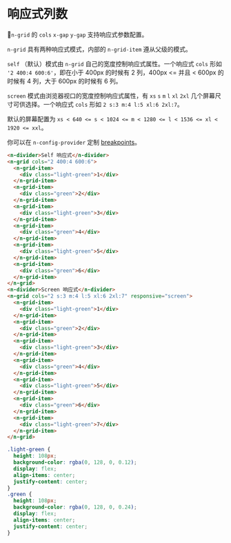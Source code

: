 # 响应式列数

`n-grid` 的 `cols` `x-gap` `y-gap` 支持响应式参数配置。

`n-grid` 具有两种响应式模式，内部的 `n-grid-item` 遵从父级的模式。

`self` （默认）模式由 `n-grid` 自己的宽度控制响应式属性。一个响应式 `cols` 形如 `'2 400:4 600:6'`，即在小于 400px 的时候有 2 列，400px <= 并且 < 600px 的时候有 4 列，大于 600px 的时候有 6 列。

`screen` 模式由浏览器视口的宽度控制响应式属性，有 `xs` `s` `m` `l` `xl` `2xl` 几个屏幕尺寸可供选择。一个响应式 `cols` 形如 `2 s:3 m:4 l:5 xl:6 2xl:7`。

默认的屏幕配置为 `xs < 640 <= s < 1024 <= m < 1280 <= l < 1536 <= xl < 1920 <= xxl`。

你可以在 `n-config-provider` 定制 [breakpoints](config-provider#API)。

```html
<n-divider>Self 响应式</n-divider>
<n-grid cols="2 400:4 600:6">
  <n-grid-item>
    <div class="light-green">1</div>
  </n-grid-item>
  <n-grid-item>
    <div class="green">2</div>
  </n-grid-item>
  <n-grid-item>
    <div class="light-green">3</div>
  </n-grid-item>
  <n-grid-item>
    <div class="green">4</div>
  </n-grid-item>
  <n-grid-item>
    <div class="light-green">5</div>
  </n-grid-item>
  <n-grid-item>
    <div class="green">6</div>
  </n-grid-item>
</n-grid>
<n-divider>Screen 响应式</n-divider>
<n-grid cols="2 s:3 m:4 l:5 xl:6 2xl:7" responsive="screen">
  <n-grid-item>
    <div class="light-green">1</div>
  </n-grid-item>
  <n-grid-item>
    <div class="green">2</div>
  </n-grid-item>
  <n-grid-item>
    <div class="light-green">3</div>
  </n-grid-item>
  <n-grid-item>
    <div class="green">4</div>
  </n-grid-item>
  <n-grid-item>
    <div class="light-green">5</div>
  </n-grid-item>
  <n-grid-item>
    <div class="green">6</div>
  </n-grid-item>
  <n-grid-item>
    <div class="light-green">7</div>
  </n-grid-item>
</n-grid>
```

```css
.light-green {
  height: 108px;
  background-color: rgba(0, 128, 0, 0.12);
  display: flex;
  align-items: center;
  justify-content: center;
}
.green {
  height: 108px;
  background-color: rgba(0, 128, 0, 0.24);
  display: flex;
  align-items: center;
  justify-content: center;
}
```
